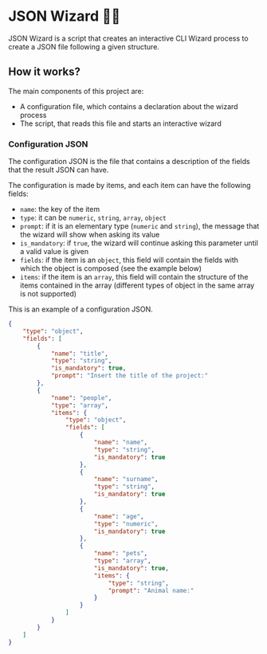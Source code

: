 # JSON Wizard 🧙‍♂️

JSON Wizard is a script that creates an interactive CLI Wizard process to create a JSON file following a given structure.

## How it works?

The main components of this project are:
- A configuration file, which contains a declaration about the wizard process
- The script, that reads this file and starts an interactive wizard


### Configuration JSON

The configuration JSON is the file that contains a description of the fields that the result JSON can have.

The configuration is made by items, and each item can have the following fields:
- `name`: the key of the item
- `type`: it can be `numeric`, `string`, `array`, `object`
- `prompt`: if it is an elementary type (`numeric` and `string`), the message that the wizard will show when asking its value
- `is_mandatory`: if `true`, the wizard will continue asking this parameter until a valid value is given
- `fields`: if the item is an `object`, this field will contain the fields with which the object is composed (see the example below)
- `items`: if the item is an `array`, this field will contain the structure of the items contained in the array (different types of object in the same array is not supported)

This is an example of a configuration JSON.

``` json
{
    "type": "object",
    "fields": [
        {
            "name": "title",
            "type": "string",
            "is_mandatory": true,
            "prompt": "Insert the title of the project:"
        },
        {
            "name": "people",
            "type": "array",
            "items": {
                "type": "object",
                "fields": [
                    {
                        "name": "name",
                        "type": "string",
                        "is_mandatory": true
                    },
                    {
                        "name": "surname",
                        "type": "string",
                        "is_mandatory": true
                    },
                    {
                        "name": "age",
                        "type": "numeric",
                        "is_mandatory": true
                    },
                    {
                        "name": "pets",
                        "type": "array",
                        "is_mandatory": true,
                        "items": {
                            "type": "string",
                            "prompt": "Animal name:"
                        }
                    }
                ]
            }
        }
    ]
}
```
